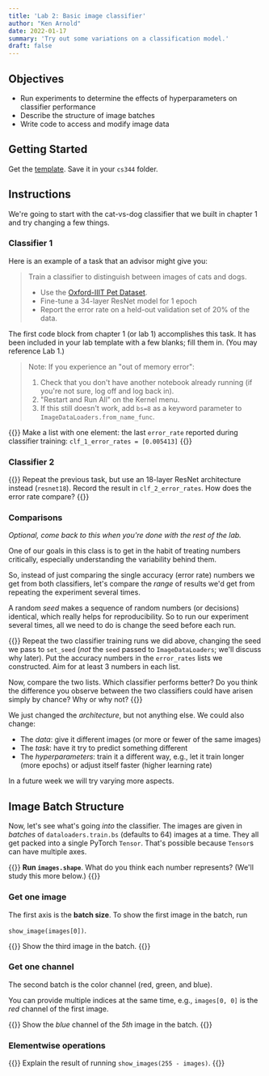 ```yaml
---
title: 'Lab 2: Basic image classifier'
author: "Ken Arnold"
date: 2022-01-17
summary: 'Try out some variations on a classification model.'
draft: false
---
```


## Objectives

- Run experiments to determine the effects of hyperparameters on classifier performance
- Describe the structure of image batches
- Write code to access and modify image data

## Getting Started

Get the [template](lab02.ipynb). Save it in your `cs344` folder.

## Instructions

We're going to start with the cat-vs-dog classifier that we built in chapter 1 and try changing a few things.

### Classifier 1

Here is an example of a task that an advisor might give you:

> Train a classifier to distinguish between images of cats and dogs.
> 
> - Use the [Oxford-IIIT Pet Dataset](http://www.robots.ox.ac.uk/~vgg/data/pets/).
> - Fine-tune a 34-layer ResNet model for 1 epoch
> - Report the error rate on a held-out validation set of 20% of the data.

The first code block from chapter 1 (or lab 1) accomplishes this task. It has been included in your lab template with a few blanks; fill them in. (You may reference Lab 1.)

> Note: If you experience an "out of memory error":
> 
> 1. Check that you don't have another notebook already running (if you're not sure, log off and log back in).
> 2. "Restart and Run All" on the Kernel menu.
> 3. If this still doesn't work, add `bs=8` as a keyword parameter to `ImageDataLoaders.from_name_func`. 

{{<task>}}
Make a list with one element: the last `error_rate` reported during classifier training: `clf_1_error_rates = [0.005413]`
{{</task>}}

### Classifier 2

{{<task>}}
Repeat the previous task, but use an 18-layer ResNet architecture instead (`resnet18`). Record the result in `clf_2_error_rates`. How does the error rate compare?
{{</task>}}

### Comparisons

*Optional, come back to this when you're done with the rest of the lab.*

One of our goals in this class is to get in the habit of treating numbers critically, especially understanding the variability behind them.

So, instead of just comparing the single accuracy (error rate) numbers we get from both classifiers, let's compare the *range* of results we'd get from repeating the experiment several times.

A random *seed* makes a sequence of random numbers (or decisions) identical, which really helps for reproducibility. So to run our experiment several times, all we need to do is change the seed before each run.

{{<task>}}
Repeat the two classifier training runs we did above, changing the seed we pass to `set_seed` (*not* the `seed` passed to `ImageDataLoaders`; we'll discuss why later). Put the accuracy numbers in the `error_rates` lists we constructed. Aim for at least 3 numbers in each list.

Now, compare the two lists. Which classifier performs better? Do you think the difference you observe between the two classifiers could have arisen simply by chance? Why or why not?
{{</task>}}



We just changed the *architecture*, but not anything else. We could also change:

* The *data*: give it different images (or more or fewer of the same images)
* The *task*: have it try to predict something different
* The *hyperparameters*: train it a different way, e.g., let it train longer (more epochs) or adjust itself faster (higher learning rate)

In a future week we will try varying more aspects.

## Image Batch Structure

Now, let's see what's going *into* the classifier. The images are given in *batches* of `dataloaders.train.bs` (defaults to 64) images at a time. They all get packed into a single PyTorch `Tensor`. That's possible because `Tensor`s can have multiple axes.

{{<task>}}
**Run `images.shape`**. What do you think each number represents? (We'll study this more below.)
{{</task>}}

### Get one image

The first axis is the **batch size**. To show the first image in the batch, run

`show_image(images[0])`.

{{<task>}}
Show the third image in the batch.
{{</task>}}

### Get one channel

The second batch is the color channel (red, green, and blue).

You can provide multiple indices at the same time, e.g., `images[0, 0]` is the *red* channel of the first image.

{{<task>}}
Show the *blue* channel of the *5th* image in the batch.
{{</task>}}

### Elementwise operations

{{<task>}}
Explain the result of running `show_images(255 - images)`.
{{</task>}}

<!-- 2. **Run `labels`**. Explain those numbers, with the help of `dataloaders.train.vocab`.
3. **Show the first image in the batch.**
4. **Show the average image (mean along dimension ___)**.
5. **Make the images grayscale**. Show the result.
6. **Invert the color of the images** (e.g., black becomes white). Show the result.
7. **Show only the red color channel**. *it's okay if it's not shown as red.*
8. **Show a 64-pixel-square cutout of the image, starting at 64 pixels in from the top and left.**
9. **Show the result of applying `Rotate` on the images.** Set `max_deg` to 45 and `p` to 1.0. -->
